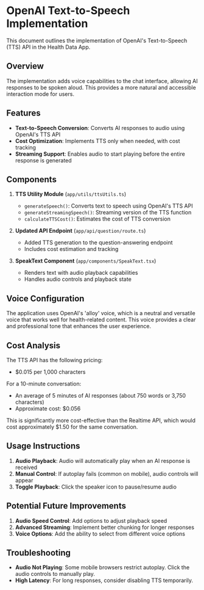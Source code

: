 # OpenAI Text-to-Speech Implementation

This document outlines the implementation of OpenAI's Text-to-Speech (TTS) API in the Health Data App.

## Overview

The implementation adds voice capabilities to the chat interface, allowing AI responses to be spoken aloud. This provides a more natural and accessible interaction mode for users.

## Features

- **Text-to-Speech Conversion**: Converts AI responses to audio using OpenAI's TTS API
- **Cost Optimization**: Implements TTS only when needed, with cost tracking
- **Streaming Support**: Enables audio to start playing before the entire response is generated

## Components

1. **TTS Utility Module** (`app/utils/ttsUtils.ts`)
   - `generateSpeech()`: Converts text to speech using OpenAI's TTS API
   - `generateStreamingSpeech()`: Streaming version of the TTS function
   - `calculateTTSCost()`: Estimates the cost of TTS conversion

2. **Updated API Endpoint** (`app/api/question/route.ts`)
   - Added TTS generation to the question-answering endpoint
   - Includes cost estimation and tracking

3. **SpeakText Component** (`app/components/SpeakText.tsx`)
   - Renders text with audio playback capabilities
   - Handles audio controls and playback state

## Voice Configuration

The application uses OpenAI's 'alloy' voice, which is a neutral and versatile voice that works well for health-related content. This voice provides a clear and professional tone that enhances the user experience.

## Cost Analysis

The TTS API has the following pricing:
- $0.015 per 1,000 characters

For a 10-minute conversation:
- An average of 5 minutes of AI responses (about 750 words or 3,750 characters)
- Approximate cost: $0.056

This is significantly more cost-effective than the Realtime API, which would cost approximately $1.50 for the same conversation.

## Usage Instructions

1. **Audio Playback**: Audio will automatically play when an AI response is received
2. **Manual Control**: If autoplay fails (common on mobile), audio controls will appear
3. **Toggle Playback**: Click the speaker icon to pause/resume audio

## Potential Future Improvements

1. **Audio Speed Control**: Add options to adjust playback speed
2. **Advanced Streaming**: Implement better chunking for longer responses
3. **Voice Options**: Add the ability to select from different voice options

## Troubleshooting

- **Audio Not Playing**: Some mobile browsers restrict autoplay. Click the audio controls to manually play.
- **High Latency**: For long responses, consider disabling TTS temporarily. 